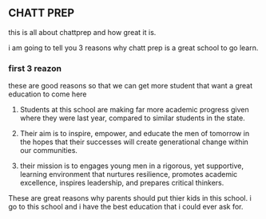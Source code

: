 ## CHATT PREP

this is all about chattprep and how great it is.

i am going to tell you 3 reasons why chatt prep is a great school to go learn.

### first 3 reazon

these are good reasons so that we can get more student that want a great education to come here




1. Students at this school are making far more academic progress given where they were last year, compared to similar students in the state.


2. Their aim is to inspire, empower, and educate the men of tomorrow in the hopes that their successes will create generational change within our communities. 


3. their mission is to engages young men in a rigorous, yet supportive, learning environment that nurtures resilience, promotes academic excellence, inspires leadership, and prepares critical thinkers.




These  are great reasons why parents should put thier kids in this school. i go to this school and i have the best education that i could ever ask for.

